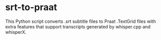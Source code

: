 # srt-to-praat
This Python script converts .srt subtitle files to Praat .TextGrid files with extra features that support transcripts generated by whisper.cpp and whisperX.
